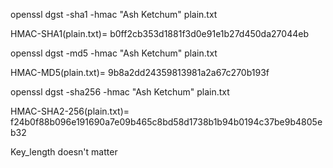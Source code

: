 openssl dgst -sha1 -hmac "Ash Ketchum" plain.txt

HMAC-SHA1(plain.txt)= b0ff2cb353d1881f3d0e91e1b27d450da27044eb

openssl dgst -md5 -hmac "Ash Ketchum" plain.txt

HMAC-MD5(plain.txt)= 9b8a2dd24359813981a2a67c270b193f

openssl dgst -sha256 -hmac "Ash Ketchum" plain.txt

HMAC-SHA2-256(plain.txt)= f24b0f88b096e191690a7e09b465c8bd58d1738b1b94b0194c37be9b4805eb32

Key_length doesn't matter
